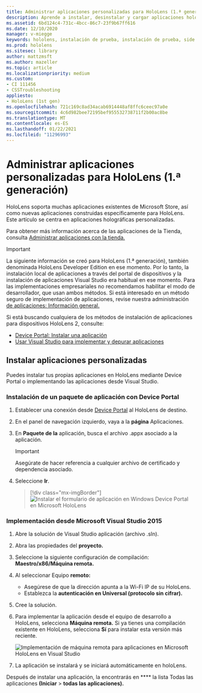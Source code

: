 ```yaml
---
title: Administrar aplicaciones personalizadas para HoloLens (1.ª generación)
description: Aprende a instalar, desinstalar y cargar aplicaciones holográficas personalizadas en dispositivos HoloLens con Device Portal y Visual Studio.
ms.assetid: 6bd124c4-731c-4bcc-86c7-23f9b67ff616
ms.date: 12/10/2020
manager: v-miegge
keywords: hololens, instalación de prueba, instalación de prueba, side load, side-load, side-load, tienda, uwp, aplicación, instalar
ms.prod: hololens
ms.sitesec: library
author: mattzmsft
ms.author: mazeller
ms.topic: article
ms.localizationpriority: medium
ms.custom:
- CI 111456
- CSSTroubleshooting
appliesto:
- HoloLens (1st gen)
ms.openlocfilehash: 721c169c8ad34acab6914448af8ffc6ceec97a0e
ms.sourcegitcommit: 4c6d982bee72195bef955532738711f2b00ac8be
ms.translationtype: MT
ms.contentlocale: es-ES
ms.lasthandoff: 01/22/2021
ms.locfileid: "11296993"
---
```

# Administrar aplicaciones personalizadas para HoloLens (1.ª generación)

HoloLens soporta muchas aplicaciones existentes de Microsoft Store, así como nuevas aplicaciones construidas específicamente para HoloLens. Este artículo se centra en aplicaciones holográficas personalizadas.  

Para obtener más información acerca de las aplicaciones de la Tienda, consulta [Administrar aplicaciones con la tienda.](holographic-store-apps.md)

> [!IMPORTANT]
> La siguiente información se creó para HoloLens (1.ª generación), también denominada HoloLens Developer Edition en ese momento. Por lo tanto, la instalación local de aplicaciones a través del portal de dispositivos y la instalación de aplicaciones Visual Studio era habitual en ese momento. Para las implementaciones empresariales no recomendamos habilitar el modo de desarrollador, que usan ambos métodos. Si está interesado en un método seguro de implementación de aplicaciones, revise nuestra administración [de aplicaciones: Información general.](app-deploy-overview.md)
>
> Si está buscando cualquiera de los métodos de instalación de aplicaciones para dispositivos HoloLens 2, consulte:
> - [Device Portal: Instalar una aplicación](https://docs.microsoft.com/windows/mixed-reality/develop/platform-capabilities-and-apis/using-the-windows-device-portal#installing-an-app)
> - [Usar Visual Studio para implementar y depurar aplicaciones](https://docs.microsoft.com/windows/mixed-reality/develop/platform-capabilities-and-apis/using-visual-studio)

## Instalar aplicaciones personalizadas

Puedes instalar tus propias aplicaciones en HoloLens mediante Device Portal o implementando las aplicaciones desde Visual Studio.

### Instalación de un paquete de aplicación con Device Portal

1. Establecer una conexión desde [Device Portal](https://docs.microsoft.com/windows/mixed-reality/using-the-windows-device-portal) al HoloLens de destino.

1. En el panel de navegación izquierdo, vaya a la **página** Aplicaciones.

1. En **Paquete de la** aplicación, busca el archivo .appx asociado a la aplicación.

   > [!IMPORTANT]
   > Asegúrate de hacer referencia a cualquier archivo de certificado y dependencia asociado.

1. Seleccione **Ir**.

   > [!div class="mx-imgBorder"]
   > ![Instalar el formulario de aplicación en Windows Device Portal en Microsoft HoloLens](images/deviceportal-appmanager.jpg)

### Implementación desde Microsoft Visual Studio 2015

1. Abre la solución de Visual Studio aplicación (archivo .sln).

1. Abra las propiedades del **proyecto.**

1. Seleccione la siguiente configuración de compilación: **Maestro/x86/Máquina remota.**

1. Al seleccionar Equipo **remoto:**
   - Asegúrese de que la dirección apunta a la Wi-Fi IP de su HoloLens.
   - Establezca la **autenticación en Universal (protocolo sin cifrar).**
   
1. Cree la solución.

1. Para implementar la aplicación desde el equipo de desarrollo a HoloLens, selecciona **Máquina remota.** Si ya tienes una compilación existente en HoloLens, selecciona **Sí** para instalar esta versión más reciente.  

   ![Implementación de máquina remota para aplicaciones en Microsoft HoloLens en Visual Studio](images/vs2015-remotedeployment.jpg)  
   
1. La aplicación se instalará y se iniciará automáticamente en holoLens.

Después de instalar una aplicación, la encontrarás en **** la lista Todas las aplicaciones **(Iniciar**  >  **todas las aplicaciones).**
